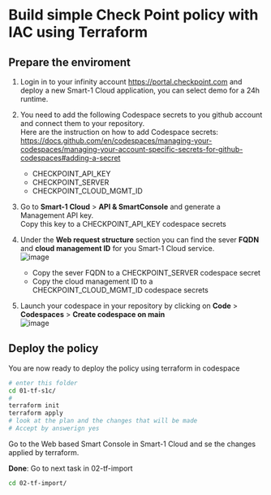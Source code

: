 # Build simple Check Point policy with IAC using Terraform  

## Prepare the enviroment

1. Login in to your infinity account https://portal.checkpoint.com and deploy a new Smart-1 Cloud application, you can select demo for a 24h runtime.

2. You need to add the following Codespace secrets to you github account and connect them to your repository.
   <br>Here are the instruction on how to add Codespace secrets: https://docs.github.com/en/codespaces/managing-your-codespaces/managing-your-account-specific-secrets-for-github-codespaces#adding-a-secret
   * CHECKPOINT_API_KEY 
   * CHECKPOINT_SERVER
   * CHECKPOINT_CLOUD_MGMT_ID


3. Go to **Smart-1 Cloud** > **API & SmartConsole** and generate a Management API key. 
<br> Copy this key to a CHECKPOINT_API_KEY codespace secrets

4. Under the **Web request structure** section you can find the sever **FQDN** and **cloud management ID** for you Smart-1 Cloud service.
   <br>![image](https://github.com/jimoq/chkp-api-playground/assets/44175368/a7b810f9-9dc9-4bb5-8849-a6562307285f)
   * Copy the sever FQDN to a CHECKPOINT_SERVER codespace secret
   * Copy the cloud management ID to a CHECKPOINT_CLOUD_MGMT_ID codespace secrets


6. Launch your codespace in your repository by clicking on **Code** > **Codespaces** > **Create codespace on main**
   <br>![image](https://github.com/jimoq/chkp-api-playground/assets/44175368/38e3aa1b-1a68-493b-b380-467d9b2172cc)


## Deploy the policy
You are now ready to deploy the policy using terraform in codespace
```bash
# enter this folder
cd 01-tf-s1c/
#
terraform init
terraform apply
# look at the plan and the changes that will be made
# Accept by answerign yes

```

Go to the Web based Smart Console in Smart-1 Cloud and se the changes applied by terraform.

**Done**: Go to next task in 02-tf-import
```bash
cd 02-tf-import/
```
